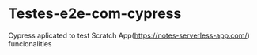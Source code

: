 # Testes-e2e-com-cypress
Cypress aplicated to test Scratch App(https://notes-serverless-app.com/) funcionalities